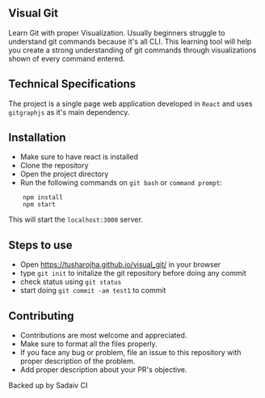 ## Visual Git

Learn Git with proper Visualization. Usually beginners struggle to understand git commands because it's all CLI. This learning tool will help you create a strong understanding of git commands through visualizations shown of every command entered.

## Technical Specifications

The project is a single page web application developed in `React` and uses `gitgraphjs` as it's main dependency.

## Installation

- Make sure to have react is installed
- Clone the repository
- Open the project directory
- Run the following commands on `git bash` or `command prompt`:

```
    npm install
    npm start
```

This will start the `localhost:3000` server.

## Steps to use

- Open https://tusharojha.github.io/visual_git/ in your browser
- type `git init` to initalize the git repository before doing any commit
- check status using `git status`
- start doing `git commit -am test1` to commit

## Contributing

- Contributions are most welcome and appreciated.
- Make sure to format all the files properly.
- If you face any bug or problem, file an issue to this repository with proper description of the problem.
- Add proper description about your PR's objective.

Backed up by Sadaiv CI

